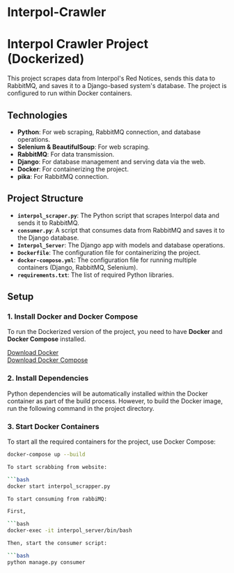 # Interpol-Crawler

# Interpol Crawler Project (Dockerized)

This project scrapes data from Interpol's Red Notices, sends this data to RabbitMQ, and saves it to a Django-based system's database. The project is configured to run within Docker containers.

## Technologies
- **Python**: For web scraping, RabbitMQ connection, and database operations.
- **Selenium & BeautifulSoup**: For web scraping.
- **RabbitMQ**: For data transmission.
- **Django**: For database management and serving data via the web.
- **Docker**: For containerizing the project.
- **pika**: For RabbitMQ connection.

## Project Structure

- **`interpol_scraper.py`**: The Python script that scrapes Interpol data and sends it to RabbitMQ.
- **`consumer.py`**: A script that consumes data from RabbitMQ and saves it to the Django database.
- **`Interpol_Server`**: The Django app with models and database operations.
- **`Dockerfile`**: The configuration file for containerizing the project.
- **`docker-compose.yml`**: The configuration file for running multiple containers (Django, RabbitMQ, Selenium).
- **`requirements.txt`**: The list of required Python libraries.

## Setup

### 1. Install Docker and Docker Compose

To run the Dockerized version of the project, you need to have **Docker** and **Docker Compose** installed.

[Download Docker](https://www.docker.com/products/docker-desktop)  
[Download Docker Compose](https://docs.docker.com/compose/install/)

### 2. Install Dependencies

Python dependencies will be automatically installed within the Docker container as part of the build process. However, to build the Docker image, run the following command in the project directory.

### 3. Start Docker Containers

To start all the required containers for the project, use Docker Compose:

```bash
docker-compose up --build

To start scrabbing from website: 

```bash
docker start interpol_scrapper.py 

To start consuming from rabbiMQ:

First,

```bash
docker-exec -it interpol_server/bin/bash

Then, start the consumer script:

```bash 
python manage.py consumer

